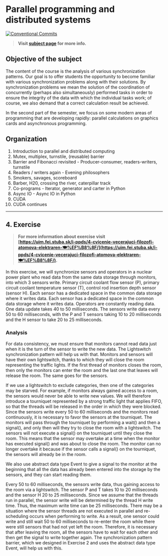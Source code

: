 # Parallel programming and distributed systems

[![Conventional Commits](https://img.shields.io/badge/Conventional%20Commits-1.0.0-blue.svg)](https://conventionalcommits.org)

> **Visit [subject page](https://uim.fei.stuba.sk/predmet/i-ppds) for more info.**

## Objective of the subject

The content of the course is the analysis of various synchronization patterns. Our goal is to offer students the
opportunity to become familiar with various synchronization problems along with their solutions. By synchronization
problems we mean the solution of the coordination of concurrently (perhaps also simultaneously) performed tasks in order
to ensure the integrity of the data with which the individual tasks work; of course, we also demand that a correct
calculation result be achieved.

In the second part of the semester, we focus on some modern areas of programming that are developing rapidly: parallel
calculations on graphics cards and asynchronous programming.

## Organization

1. Introduction to parallel and distributed computing
2. Mutex, multiplex, turnstile, (reusable) barrier
3. Barrier and Fibonacci revisited - Producer-consumer, readers-writers, turnstile
4. Readers / writers again - Evening philosophers
5. Smokers, savages, scoreboard
6. Barber, H20, crossing the river, caterpillar track
7. Co-programs - Iterator, generator and carter in Python
8. Async IO - Async IO in Python
9. CUDA
10. CUDA continues

___

## 4. Exercise

> **For more information about exercise visit [https://uim.fei.stuba.sk/i-ppds/4-cvicenie-vecerajuci-filozofi-atomova-elektraren-🍽%EF%B8%8F/](https://uim.fei.stuba.sk/i-ppds/4-cvicenie-vecerajuci-filozofi-atomova-elektraren-🍽%EF%B8%8F/).**

In this exercise, we will synchronize sensors and operators in a nuclear power plant who read data from the same data
storage through monitors, into which 3 sensors write. Primary circuit coolant flow sensor (P), primary circuit coolant
temperature sensor (T), control rod insertion depth sensor (sensor H). Each sensor has a dedicated space in the common
data storage where it writes data. Each sensor has a dedicated space in the common data storage where it writes data.
Operators are constantly reading data. One data update takes 40 to 50 milliseconds. The sensors write data every 50 to
60 milliseconds, with the P and T sensors taking 10 to 20 milliseconds and the H sensor to take 20 to 25 milliseconds.

### Analysis

For data consistency, we must ensure that monitors cannot read data just when it is the turn of the sensor to write the
new data. The Lightswitch synchronization pattern will help us with that. Monitors and sensors will have their own
lightswitch, thanks to which they will close the room representing the traffic lights. If the first thread of monitors
closes the room, then only the monitors can enter the room and the last one that leaves will release the room. The same
goes for the sensors.

If we use a lightswitch to exclude categories, then one of the categories may be starved. For example, if monitors
always gained access to a room, the sensors would never be able to write new values. We will therefore introduce a
tourniquet represented by a strong traffic light that applies FIFO, so that the threads will be released in the order in
which they were blocked. Since the sensors write every 50 to 60 milliseconds and the monitors read continuously, it is
necessary to favor the sensors at the tourniquet. The monitors will pass through the tourniquet by performing a wait()
and then a signal(), and only then will they try to close the room with a lightswitch. The sensors will not execute a
signal() on the tourniquet until they close the room. This means that the sensor may overtake at a time when the monitor
has executed signal() and was about to close the room. The monitor can no longer overtake it because if the sensor calls
a signal() on the tourniquet, the sensors will already be in the room.

We also use abstract data type Event to give a signal to the monitor at the beginning that all the data has already been
entered into the storage by the sensors, and they can start reading them.

Every 50 to 60 milliseconds, the sensors write data, thus gaining access to the room via a lightswitch. The sensor P and
T takes 10 to 20 milliseconds and the sensor H 20 to 25 milliseconds. Since we assume that the threads run in parallel,
the sensor write will be determined by the thread H write time. Thus, the maximum write time can be 25 milliseconds.
There may be a situation where the sensor threads are not executed in parallel and re-scheduling occurs when performing
to write. As a result, one sensor could write and still wait 50 to 60 milliseconds to re-enter the room while there were
still sensors that had not yet left the room. Therefore, it is necessary that after leaving the room, all the sensors
have to wait for each other and then get the signal to write together again. The synchronization pattern barrier, which
we designed in Exercise 2 and uses the abstract data type Event, will help us with this.

